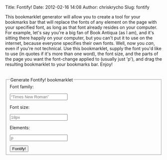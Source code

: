 Title: Fontify!
Date: 2012-02-16 14:08
Author: chriskrycho
Slug: fontify

This bookmarklet generator will allow you to create a tool for your
bookmarks bar that will replace the fonts of any element on the page
with your specified font, as long as that font already resides on your
computer. For example, let's say you're a big fan of Book Antiqua (as I
am), and it's sitting there happily on your computer, but you can't put
it to use on the internet, because everyone specifies their own fonts.
Well, now you *can*, even if you're not technical. Use this bookmarklet,
supply the font you'd like to use (in quotes if it's more than one
word), the font size, and the parts of the page you want the font-change
applied to (usually just 'p'), and drag the resulting bookmarklet to
your bookmarks bar. Enjoy!

<form class="generator" style="padding-top: 1.333em;" action="http://www.chriskrycho.com/utilities/fontify-generator.php">
<fieldset>
<legend><span class="italic">Generate Fontify!
bookmarklet</span></legend>

<div>
<label for="font_family">Font family:</label>  

<input id="font_family" name="font_family" type="text" placeholder="“Times New Roman”"></input>

</div>
<div>
<label for="font_size">Font size:</label>  

<input id="font_size" name="font_size" type="text" placeholder="18px"></input>

</div>
<div>
<label for="dom_elements">Elements:</label>  

<input id="dom_elements" name="dom_elements" type="text" placeholder="p"></input>

</div>
<div>
<input id="submit" name="submit" type="submit" value="Fontify!"></input>

</div>
</fieldset>
</form>

